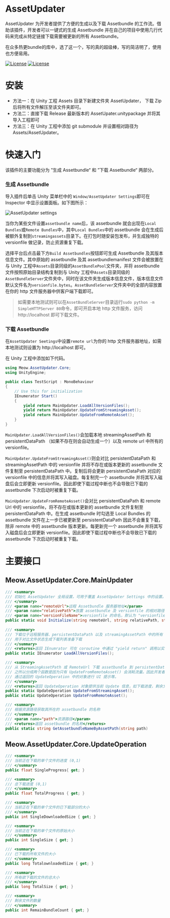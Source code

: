 # AssetUpdater

AssetUpdater 为开发者提供了方便的生成以及下载 Assetbundle 的工作流。借助该插件，开发者可以一键式的生成 Assetbundle 并在自己的项目中使用几行代码来完成从特定链接下载需要被更新的所有 Assetbundle。

在众多热更bundle的库中，选了这一个，写的真的超级棒，写的简洁明了，使用也方便易用。

[![License](https://img.shields.io/badge/license-MIT-green.svg)](https://github.com/sNaticY/AssetUpdater-Core/blob/master/LICENSE)
[![License](https://img.shields.io/badge/pre--release-v0.9-orange.svg)](https://github.com/sNaticY/AssetUpdater-Core/releases)

# 安装

* 方法一：在 Unity 工程 Assets 目录下新建文件夹 AssetUpdater， 下载 Zip 后将所有文件解压至该文件夹即可。
* 方法二：直接下载 Release 最新版本的 AssetUpater.unitypackage 并将其导入工程即可
* 方法三：在 Unity 工程中添加 git submodule 并设置相对路径为 Assets/AssetUpdater。

# 快速入门

该插件的主要功能分为 ”生成 Assetbundle“ 和 ”下载 Assetbundle“ 两部分。

### 生成 Assetbundle

导入插件后单击 Unity 菜单栏中的 `Window/AssetUpdater Settings`即可在 Inspector 中显示设置面板。如下图所示：

![AssetUpdater settings](http://osccnzbxn.bkt.clouddn.com/17070701.png)

当你为某些文件设置`assetbundle name`后，该 assetbundle 就会出现在`Local Bundles`或`Remote Bundles`中，其中`Local Bundles`中的 assetbundle 会在生成后被额外复制到`streamingassets`目录下。在打包时随安装包发布，并生成独特的 versionfile 做记录，防止资源重复下载。

选择平台后点击最下方`Build Assetbundles`按钮即可生成 Assetbundle 及其版本信息文件。其中原始的 assetbundle 及其 assetbundlemanifest 文件会被放置在与 Unity 工程中`Assets`目录同级的`AssetBundlePool`文件夹，并将 assetbundle 文件按照原始目录结构复制到与 Unity 工程中`Assets`目录同级的`AssetBundleServer`文件夹中，同时在该文件夹生成版本信息文件，版本信息文件默认文件名为`versionfile.bytes`。`AssetBundleServer`文件夹中的全部内容放置在你的 http 文件服务器中供客户端下载即可。

> 如需要本地测试则可以在`AssetBundleServer`目录运行`sudo python -m SimpleHTTPServer 80`命令，即可开启本地 http 文件服务，访问 http://localhost 即可下载文件。

### 下载 Assetbundle

在`AssetUpdater Seetings`中设置`remote url`为你的 http 文件服务器地址，如需本地测试则设置为 http://localhost 即可。

在 Unity 工程中添加如下代码。

```csharp
using Meow.AssetUpdater.Core;
using UnityEngine;

public class TestScript : MonoBehaviour
{
	// Use this for initialization
	IEnumerator Start()
	{
		yield return MainUpdater.LoadAllVersionFiles();
		yield return MainUpdater.UpdateFromStreamingAsset();
		yield return MainUpdater.UpdateFromRemoteAsset();
	}	
}
```

`MainUpdater.LoadAllVersionFiles()`会加载本地 streamingAssetPath 和 persistentDataPath （如果不存在则会自动生成一个）以及 remote url 中所有的 versionfile。

`MainUpdater.UpdateFromStreamingAsset()`则会对比 persistentDataPath 和 streamingAssetPath 中的 versionfile 并将不存在或版本更新的 assetbundle 文件复制至 persistentDataPath 中。复制后将会更新 persistentDataPath 对应的 versionfile 中的信息并将其写入磁盘。每复制完一个 assetbundle 并将其写入磁盘后会立即更新 versionfile。因此即使下载过程中断也不会导致已下载的 assetbundle 下次启动时被重复下载。

`MainUpdater.UpdateFromRemoteAsset()`会对比 persistentDataPath 和 remote Url 中的 versionfile，将不存在或版本更新的 assetbundle 文件复制至 persistentDataPath 中。在生成 assetbundle 时勾选至 Local Bundles 的 assetbundle 文件在上一步已被更新至 persistentDataPath 因此不会重复下载，除非 remote 中的 assetbundle 版本更新。每更新完一个 assetbundle 并将其写入磁盘后会立即更新 versionfile。因此即使下载过程中断也不会导致已下载的 assetbundle 下次启动时被重复下载。

# 主要接口

## Meow.AssetUpdater.Core.MainUpdater

```csharp
/// <summary>
/// 初始化 AssetUpdater 全局设置，可用于覆盖 AssetUpdater Settings 中的设置。
/// </summary>
/// <param name="remoteUrl">远程 Assetbundle 服务器地址</param>
/// <param name="relativePath">放置 assetbundle 及 versionfile 的相对路径</param>
/// <param name="versionFileName">versionfile 的命名，默认为 "versionfile.bytes"</param>
public static void Initialize(string remoteUrl, string relativePath, string versionFileName);
  
/// <summary>
/// 下载位于远程服务器、persistentDataPath 以及 streamingAssetPath 中的所有 versionfile，
/// 用于对比文件状态生成下载列表准备下载
/// </summary>
/// <returns>返回 IEnumrator 可在 coroutine 中通过 "yield return" 调用以实现异步操作</returns>
public static IEnumerator LoadAllVersionFiles();

/// <summary>
/// 从 StreamingAssetPath 或 RemoteUrl 下载 assetbundle 到 persistentDataPath，
/// 之所以分成两个函数是因为只有 UpdateFromRemoteAsset() 会消耗流量。因此开发者可以考虑
/// 通过返回的 UpdateOperation 中的对象进行 UI 提示等。
/// </summary>
/// <returns>返回 UpdateOperation 对象提供当前 Update 信息，如下载进度，剩余文件大小等</returns>
public static UpdateOperation UpdateFromStreamingAsset();
public static UpdateOperation UpdateFromRemoteAsset();

/// <summary>
/// 根据资源路径获取其所在的 assetbundle 的名称
/// </summary>
/// <param name="path">资源路径</param>
/// <returns>返回 assetbundle 的名称</returns>
public static string GetAssetbundleNameByAssetPath(string path)
```

## Meow.AssetUpdater.Core.UpdateOperation

```csharp
/// <summary>
/// 当前正在下载的单个文件的进度 (0,1)
/// </summary>
public float SingleProgress{ get; }

/// <summary>
/// 总下载进度 (0,1)
/// </summary>
public float TotalProgress { get; }

/// <summary>
/// 当前正在下载的单个文件的已下载部分的大小
/// </summary>
public int SingleDownloadedSize { get; }

/// <summary>
/// 当前正在下载的单个文件的原始大小
/// </summary>
public int SingleSize { get; }

/// <summary>
/// 已下载的所有文件的大小
/// </summary>
public long TotalownloadedSize { get; }

/// <summary>
/// 所有欲下载的文件的总大小
/// </summary>
public long TotalSize { get; }

/// <summary>
/// 剩余文件的数量
/// </summary>
public int RemainBundleCount { get; }
```

# 
